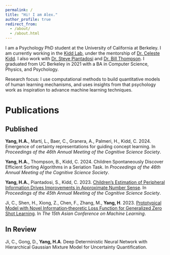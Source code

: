 ```yaml
---
permalink: /
title: "Hi! I am Alex."
author_profile: true
redirect_from: 
  - /about/
  - /about.html
---
```


I am a Psychology PhD student at the University of California at Berkeley. I am currently working in the [Kidd Lab](https://www.kiddlab.com/), under the mentorship of [Dr. Celeste Kidd](https://psychology.berkeley.edu/people/celeste-kidd). I also work with [Dr. Steve Piantadosi](http://colala.berkeley.edu/people/piantadosi/) and [Dr. Bill Thompson](https://billdthompson.github.io/). I graduated from UC Berkeley in 2021 with a BA in Computer Science, Physics, and Psychology.

Research focus: I use computational methods to build quantitative models of human learning mechanisms, and uses insights from that psychology work as inspiration to advance machine learning techniques.

# Publications
## Published

**Yang, H.A.**, Martí, L., Baer, C., Granera, A., Palmeri, H., Kidd, C. 2024. Emergence of certainty representations for guiding concept learning. In *Proceedings of the 46th Annual Meeting of the Cognitive Science Society*.

**Yang, H.A.**, Thompson, B., Kidd, C. 2024. Children Spontaneously Discover Efficient Sorting Algorithms in a Seriation Task. In *Proceedings of the 46th Annual Meeting of the Cognitive Science Society*.

**Yang, H.A.**, Piantadosi, S., Kidd, C. 2023. [Children’s Estimation of Peripheral Information Drives Improvements in Approximate Number Sense](https://escholarship.org/uc/item/783678kv). In *Proceedings of the 45th Annual Meeting of the Cognitive Science Society*.

Ji, C., Shen, H., Xiong, Z., Chen, F., Zhang, M., **Yang, H**. 2023. [Prototypical Model with Novel Information‑theoretic Loss Function for Generalized Zero Shot Learning](https://arxiv.org/abs/2112.03134). In *The 15th Asian Conference on Machine Learning*.

## In Review

Ji, C., Gong, D., **Yang, H.A**. Deep Deterministic Neural Network with Hierarchical Gaussian Mixture Model for Uncertainty Quantification.